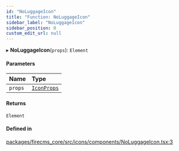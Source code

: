 ```yaml
---
id: "NoLuggageIcon"
title: "Function: NoLuggageIcon"
sidebar_label: "NoLuggageIcon"
sidebar_position: 0
custom_edit_url: null
---
```


▸ **NoLuggageIcon**(`props`): `Element`

#### Parameters

| Name | Type |
| :------ | :------ |
| `props` | [`IconProps`](../types/IconProps.md) |

#### Returns

`Element`

#### Defined in

[packages/firecms_core/src/icons/components/NoLuggageIcon.tsx:3](https://github.com/FireCMSco/firecms/blob/d45f3739/packages/firecms_core/src/icons/components/NoLuggageIcon.tsx#L3)
